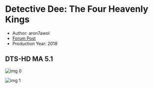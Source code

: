 # Detective Dee: The Four Heavenly Kings

* Author: aron7awol
* [Forum Post](https://www.avsforum.com/threads/bass-eq-for-filtered-movies.2995212/post-57104122)
* Production Year: 2018

## DTS-HD MA 5.1

![img 0](https://i.imgur.com/YmYh6FT.jpg)

![img 1](https://i.imgur.com/v6nnXgq.jpg)

